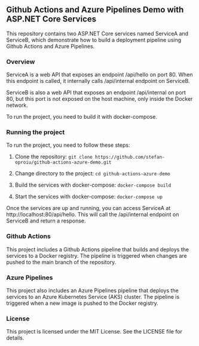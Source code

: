 ## Github Actions and Azure Pipelines Demo with ASP.NET Core Services

This repository contains two ASP.NET Core services named ServiceA and ServiceB, which demonstrate how to build a deployment pipeline using Github Actions and Azure Pipelines.

### Overview
ServiceA is a web API that exposes an endpoint /api/hello on port 80. When this endpoint is called, it internally calls /api/internal endpoint on ServiceB.

ServiceB is also a web API that exposes an endpoint /api/internal on port 80, but this port is not exposed on the host machine, only inside the Docker network.

To run the project, you need to build it with docker-compose.

### Running the project
To run the project, you need to follow these steps:

1. Clone the repository: 
```git clone https://github.com/stefan-oproiu/github-actions-azure-demo.git```

2. Change directory to the project: ```cd github-actions-azure-demo```

3. Build the services with docker-compose: ```docker-compose build```

4. Start the services with docker-compose: ```docker-compose up```

Once the services are up and running, you can access ServiceA at http://localhost:80/api/hello. This will call the /api/internal endpoint on ServiceB and return a response.

### Github Actions
This project includes a Github Actions pipeline that builds and deploys the services to a Docker registry. The pipeline is triggered when changes are pushed to the main branch of the repository.

### Azure Pipelines
This project also includes an Azure Pipelines pipeline that deploys the services to an Azure Kubernetes Service (AKS) cluster. The pipeline is triggered when a new image is pushed to the Docker registry.

### License
This project is licensed under the MIT License. See the LICENSE file for details.
